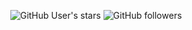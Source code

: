 
<p align="center">
<img alt="GitHub User's stars" src="https://img.shields.io/github/stars/7r0j4ncodeing/Web-Shells?style=for-the-badge">
<img alt="GitHub followers" src="https://img.shields.io/github/followers/7r0j4ncodeing?style=for-the-badge">
</p>
 
